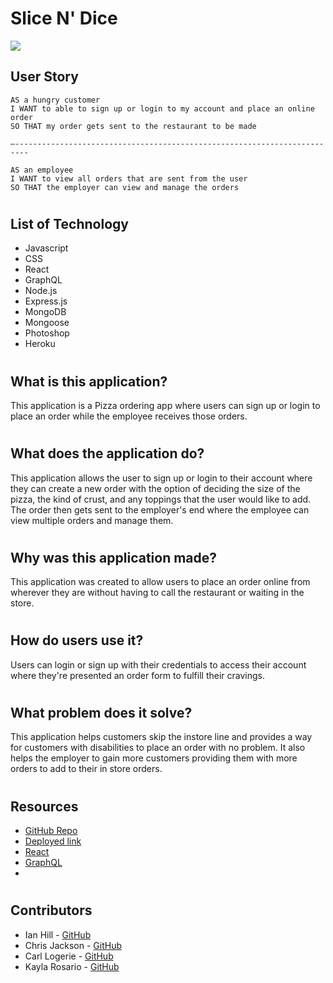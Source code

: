 # Slice N' Dice
![](./public/Screen%20Shot%202022-08-03%20at%209.43.10%20AM.png)
## User Story
```
AS a hungry customer
I WANT to able to sign up or login to my account and place an online order
SO THAT my order gets sent to the restaurant to be made

—-------------------------------------------------------------------------

AS an employee 
I WANT to view all orders that are sent from the user
SO THAT the employer can view and manage the orders
```
#
## List of Technology
* Javascript
* CSS
* React
* GraphQL
* Node.js
* Express.js
* MongoDB
* Mongoose
* Photoshop
* Heroku
#
## What is this application?
This application is a Pizza ordering app where users can sign up or login to place an order while the employee receives those orders.
#
## What does the application do?
This application allows the user to sign up or login to their account where they can create a new order with the option of deciding the size of the pizza, the kind of crust, and any toppings that the user would like to add. The order then gets sent to the employer's end where the employee can view multiple orders and manage them.
#
## Why was this application made?
This application was created to allow users to place an order online from wherever they are without having to call the restaurant or waiting in the store.
#
## How do users use it?
Users can login or sign up with their credentials to access their account where they're presented an order form to fulfill their cravings.
#
## What problem does it solve?
This application helps customers skip the instore line and provides a way for customers with disabilities to place an order with no problem. It also helps the employer to gain more customers providing them with more orders to add to their in store orders.
#
## Resources
* [GitHub Repo](https://github.com/clogerie92/Slice-n-Dice)
* [Deployed link](https://slice-n-dice-iah.herokuapp.com/)
* [React](https://reactjs.org/)
* [GraphQL](https://graphql.org/)
*
#
## Contributors
* Ian Hill - [GitHub](https://github.com/IanAHill)
* Chris Jackson - [GitHub](https://github.com/chrisjackson1)
* Carl Logerie - [GitHub](https://github.com/clogerie92)
* Kayla Rosario - [GitHub](https://github.com/krosario314)